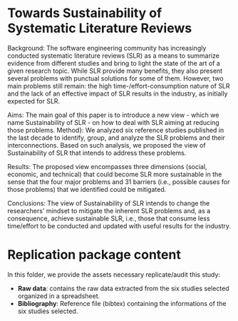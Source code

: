 # Towards Sustainability of Systematic Literature Reviews

Background: The software engineering community has increasingly conducted systematic literature reviews (SLR) as a means to summarize evidence from different studies and bring to light the state of the art of a given research topic. While SLR provide many benefits, they also present several problems with punctual solutions for some of them. However, two main problems still remain: the high time-/effort-consumption nature of SLR and the lack of an effective impact of SLR results in the industry, as initially expected for SLR. 

Aims: The main goal of this paper is to introduce a new view - which we name Sustainability of SLR - on how to deal with SLR aiming at reducing those problems. Method}: We analyzed six reference studies published in the last decade to identify, group, and analyze the SLR problems and their interconnections. Based on such analysis, we proposed the view of  Sustainability of SLR that intends to address these problems. 

Results: The proposed view encompasses three dimensions (social, economic, and technical) that could become SLR more sustainable in the sense that the four major problems and 31 barriers (i.e., possible causes for those problems) that we identified could be mitigated. 

Conclusions: The view of Sustainability of SLR intends to change the researchers' mindset to mitigate the inherent SLR problems and, as a consequence, achieve sustainable SLR, i.e., those that consume less time/effort to be conducted and updated with useful results for the industry.

# Replication package content

In this folder, we provide the assets necessary replicate/audit this study:

- **Raw data**: contains the raw data extracted from the six studies selected organized in a spreadsheet.
- **Bibliography**: Reference file (bibtex) containing the informations of the six studies selected.

